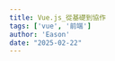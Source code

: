 ```yaml
---
title: Vue.js_從基礎到協作
tags: ['vue', '前端']
author: 'Eason'
date: "2025-02-22"
---
```


<script setup lang="ts">
  import { ref } from 'vue';
  import { useData } from 'vitepress'
  const { site, theme, page } = useData()

  const canvaDataSrc = ref('https://www.canva.com/design/DAGl2NrfFaA/9wCZnsNiydIZCSjxYVIEUw/view?embed')
</script>

<CanvaPPT :src="canvaDataSrc" />
